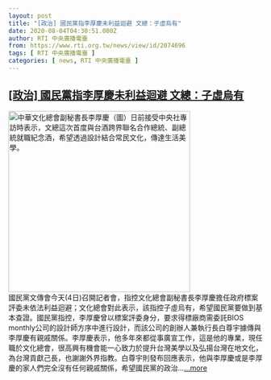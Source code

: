 ```yaml
---
layout: post
title: "[政治] 國民黨指李厚慶未利益迴避 文總：子虛烏有"
date: 2020-08-04T04:30:51.000Z
author: RTI 中央廣播電臺
from: https://www.rti.org.tw/news/view/id/2074696
tags: [ RTI 中央廣播電臺 ]
categories: [ news, RTI 中央廣播電臺 ]
---
```

<!--1596515451000-->
[[政治] 國民黨指李厚慶未利益迴避 文總：子虛烏有](https://www.rti.org.tw/news/view/id/2074696)
------

<div>
<img src="https://static.rti.org.tw/assets/thumbnails/2020/05/04/20200504000045M.jpg" width="360" alt="中華文化總會副秘書長李厚慶（圖）日前接受中央社專訪時表示，文總這次首度與台酒跨界聯名合作總統、副總統就職紀念酒，希望透過設計結合常民文化，傳達生活美學。" title="中華文化總會副秘書長李厚慶（圖）日前接受中央社專訪時表示，文總這次首度與台酒跨界聯名合作總統、副總統就職紀念酒，希望透過設計結合常民文化，傳達生活美學。"><br>國民黨文傳會今天(4日)召開記者會，指控文化總會副秘書長李厚慶擔任政府標案評委未依法利益迴避；文化總會對此表示，該指控子虛烏有，希望國民黨要做到基本查證。國民黨指控，李厚慶曾以標案評委身分，要求得標廠商需委託BIOS monthly公司的設計師方序中進行設計，而該公司的創辦人兼執行長白尊宇據傳與李厚慶有親戚關係。李厚慶表示，他多年來都從事廣宣工作，這是他的專業，現任職於文化總會，很高興有機會能一心致力於提升台灣美學以及弘揚台灣在地文化，為台灣貢獻己長，也謝謝外界指教。白尊宇則發布回應表示，他與李厚慶或是李厚慶的家人們完全沒有任何親戚關係，希望國民黨的政治...<a target="_blank" href="https://www.rti.org.tw/news/view/id/2074696">...more</a>
</div>
